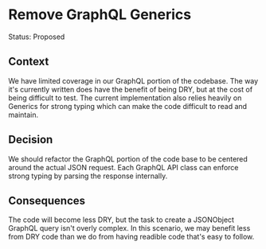 # Remove GraphQL Generics

Status: Proposed

## Context

We have limited coverage in our GraphQL portion of the codebase. The way it's currently written does have the benefit of being DRY, but at the cost of being difficult to test. The current implementation also relies heavily on Generics for strong typing which can make the code difficult to read and maintain.

## Decision

We should refactor the GraphQL portion of the code base to be centered around the actual JSON request. Each GraphQL API class can enforce strong typing by parsing the response internally.

## Consequences

The code will become less DRY, but the task to create a JSONObject GraphQL query isn't overly complex. In this scenario, we may benefit less from DRY code than we do from having readible code that's easy to follow.

